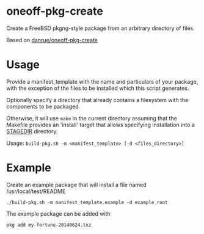 oneoff-pkg-create
=================

Create a FreeBSD pkgng-style package from an arbitrary directory of files.

Based on [danrue/oneoff-pkg-create](https://github.com/danrue/oneoff-pkg-create)

Usage
=====

Provide a manifest_template with the name and particulars of your package, with the exception of the files to be installed which this script generates.

Optionally specify a directory that already contains a filesystem with the components to be packaged.

Otherwise, it will use `make` in the current directory assuming that the Makefile provides an 'install' target that allows specifying installation into a [STAGEDIR](https://wiki.freebsd.org/ports/StageDir) directory.

Usage: `build-pkg.sh -m <manifest_template> [-d <files_directory>]`

Example
=======

Create an example package that will install a file named /usr/local/test/README

    ./build-pkg.sh -m manifest_template.example -d example_root

The example package can be added with

    pkg add my-fortune-20140624.txz

